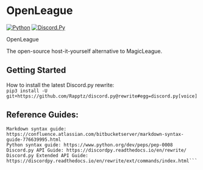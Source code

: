 # OpenLeague

[![Python](https://img.shields.io/badge/python-3.5-brightgreen.svg)](https://www.python.org/downloads/)
[![Discord.Py](https://img.shields.io/badge/discord.py-1.0.0a-green.svg)](https://github.com/Rapptz/discord.py)

OpenLeague

The open-source host-it-yourself alternative to MagicLeague.

## Getting Started

How to install the latest Discord.py rewrite:<br>
``pip3 install -U git+https://github.com/Rapptz/discord.py@rewrite#egg=discord.py[voice]``

## Reference Guides:

```
Markdown syntax guide: https://confluence.atlassian.com/bitbucketserver/markdown-syntax-guide-776639995.html
Python syntax guide: https://www.python.org/dev/peps/pep-0008
Discord.py API Guide: https://discordpy.readthedocs.io/en/rewrite/
Discord.py Extended API Guide: https://discordpy.readthedocs.io/en/rewrite/ext/commands/index.html```